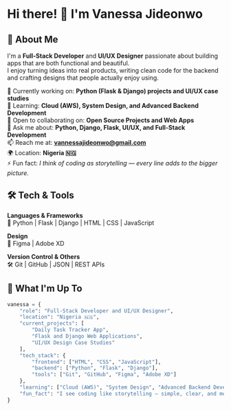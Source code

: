  # Hi there! 👋 I'm Vanessa Jideonwo  

## 🚀 About Me  
I'm a **Full-Stack Developer** and **UI/UX Designer** passionate about building apps that are both functional and beautiful.  
I enjoy turning ideas into real products, writing clean code for the backend and crafting designs that people actually enjoy using.  

🔭 Currently working on: **Python (Flask & Django) projects and UI/UX case studies**  
🌱 Learning: **Cloud (AWS), System Design, and Advanced Backend Development**  
👯 Open to collaborating on: **Open Source Projects and Web Apps**  
💬 Ask me about: **Python, Django, Flask, UI/UX, and Full-Stack Development**  
📫 Reach me at: **vannessajideonwo@gmail.com**  
🌍 Location: **Nigeria 🇳🇬**  
⚡ Fun fact: *I think of coding as storytelling — every line adds to the bigger picture.*  

## 🛠️ Tech & Tools  

**Languages & Frameworks**  
🐍 Python | Flask | Django | HTML | CSS | JavaScript  

**Design**  
🎨 Figma | Adobe XD  

**Version Control & Others**  
🛠️ Git | GitHub | JSON | REST APIs  

## 🎯 What I'm Up To  

```python
vanessa = {
    "role": "Full-Stack Developer and UI/UX Designer",
    "location": "Nigeria 🇳🇬",
    "current_projects": [
        "Daily Task Tracker App",
        "Flask and Django Web Applications",
        "UI/UX Design Case Studies"
    ],
    "tech_stack": {
        "frontend": ["HTML", "CSS", "JavaScript"],
        "backend": ["Python", "Flask", "Django"],
        "tools": ["Git", "GitHub", "Figma", "Adobe XD"]
    },
    "learning": ["Cloud (AWS)", "System Design", "Advanced Backend Development"],
    "fun_fact": "I see coding like storytelling — simple, clear, and meaningful 📖✨"
}
